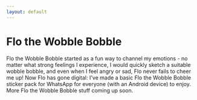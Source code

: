 ```yaml
---
layout: default
---
```


<h1>Flo the Wobble Bobble</h1>

Flo the Wobble Bobble started as a fun way to channel my emotions - no matter what strong feelings I experience, I would quickly sketch a suitable wobble bobble, and even when I feel angry or sad, Flo never fails to cheer me up! Now Flo has gone digital: I've made a basic Flo the Wobble Bobble sticker pack for WhatsApp for everyone (with an Android device) to enjoy. More Flo the Wobble Bobble stuff coming up soon.


